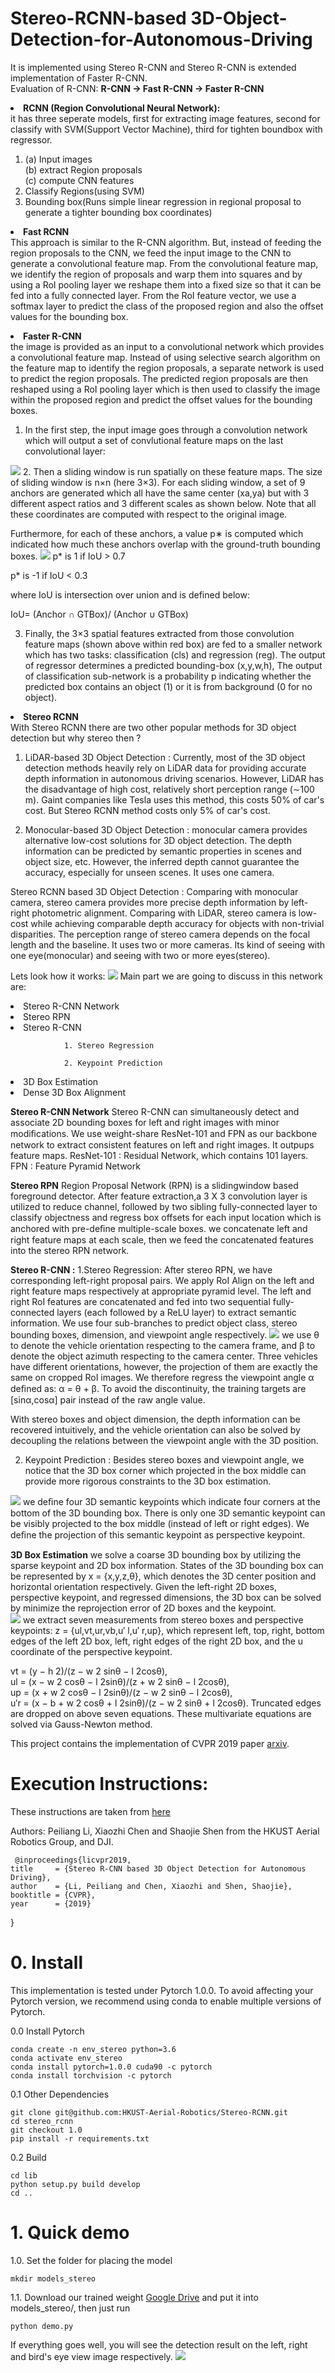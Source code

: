 # Stereo-RCNN-based 3D-Object-Detection-for-Autonomous-Driving
It is implemented using Stereo R-CNN and Stereo R-CNN is extended implementation of Faster R-CNN.   
Evaluation of R-CNN: 
<b>R-CNN -> Fast R-CNN -> Faster R-CNN</b>

 <b><li>RCNN (Region Convolutional Neural Network):</li></b>
it has three seperate models, first for extracting image features, second for classify with SVM(Support Vector Machine), third for tighten boundbox with regressor.
1.  (a) Input images   
    (b) extract Region proposals   
    (c) compute CNN features   
2. Classify Regions(using SVM)    
3. Bounding box(Runs simple linear regression in regional proposal to generate a tighter bounding box coordinates)    

 <b><li>Fast RCNN</li></b>
This approach is similar to the R-CNN algorithm. But, instead of feeding the region proposals to the CNN, we feed the input image to the CNN to generate a convolutional feature map. From the convolutional feature map, we identify the region of proposals and warp them into squares and by using a RoI pooling layer we reshape them into a fixed size so that it can be fed into a fully connected layer. From the RoI feature vector, we use a softmax layer to predict the class of the proposed region and also the offset values for the bounding box.

<b><li> Faster R-CNN</li></b>
the image is provided as an input to a convolutional network which provides a convolutional feature map. Instead of using selective search algorithm on the feature map to identify the region proposals, a separate network is used to predict the region proposals. The predicted region proposals are then reshaped using a RoI pooling layer which is then used to classify the image within the proposed region and predict the offset values for the bounding boxes.

1. In the first step, the input image goes through a convolution network which will output a set of convlutional feature maps on the last convolutional layer:
<img src="https://qph.fs.quoracdn.net/main-qimg-f49479a81ab58ebe7dad9f1277d2788c-c">
2. Then a sliding window is run spatially on these feature maps. The size of sliding window is n×n (here 3×3). For each sliding window, a set of 9 anchors are generated which all have the same center (xa,ya) but with 3 different aspect ratios and 3 different scales as shown below. Note that all these coordinates are computed with respect to the original image.  

Furthermore, for each of these anchors, a value p∗ is computed which indicated how much these anchors overlap with the ground-truth bounding boxes.
<img src="https://qph.fs.quoracdn.net/main-qimg-254d27efab5509cdd90fff7221863066">
p* is 1 if IoU > 0.7

p* is -1 if IoU < 0.3
  
where IoU is intersection over union and is defined below:

IoU= (Anchor ∩ GTBox)/ (Anchor ∪ GTBox)

3. Finally, the 3×3 spatial features extracted from those convolution feature maps (shown above within red box) are fed to a smaller network which has two tasks: classification (cls) and regression (reg). The output of regressor determines a predicted bounding-box (x,y,w,h), The output of classification sub-network is a probability p indicating whether the predicted box contains an object (1) or it is from background (0 for no object).

<b><li>Stereo RCNN</li></b>
With Stereo RCNN there are two other popular methods for 3D object detection but why stereo then ?
1. LiDAR-based 3D Object Detection : Currently, most of the 3D object detection methods heavily rely on LiDAR data for providing accurate depth information in autonomous driving scenarios. However, LiDAR has the disadvantage of high cost, relatively short perception range (∼100 m). Gaint companies like Tesla uses this method, this costs 50% of car's cost. But Stereo RCNN method costs only  5% of car's cost.

2. Monocular-based 3D Object Detection :  monocular camera provides alternative low-cost solutions for 3D object detection. The depth information can be predicted by semantic properties in scenes and object size, etc. However, the inferred depth cannot guarantee the accuracy, especially for unseen scenes. It uses one camera.

Stereo RCNN based 3D Object Detection :  Comparing with monocular camera, stereo camera provides more precise depth information by left-right photometric alignment. Comparing with LiDAR, stereo camera is low-cost while achieving comparable depth accuracy for objects with non-trivial disparities. The perception range of stereo camera depends on the focal length and the baseline. It uses two or more cameras. Its kind of seeing with one eye(monocular) and seeing with two or more eyes(stereo).  

Lets look how it works:
<img src="Network Architecture of Stereo R-CNN.png">
Main part we are going to discuss in this network are:
<li>Stereo R-CNN Network</li>
<li>Stereo RPN</li> 
<li>Stereo R-CNN</li>

                1. Stereo Regression
                
                2. Keypoint Prediction  
                
<li>3D Box Estimation</li>
<li>Dense 3D Box Alignment</li>

<b>Stereo R-CNN Network</b>
Stereo R-CNN can simultaneously detect and associate 2D bounding boxes for left and right images with minor modiﬁcations. We use weight-share ResNet-101 and FPN as our backbone network to extract consistent features on left and right images. It outpups feature maps.
ResNet-101 : Residual Network, which contains 101 layers.
FPN        : Feature Pyramid Network  

<b>Stereo RPN</b>
Region Proposal Network (RPN) is a slidingwindow based foreground detector. After feature extraction,a 3 X 3 convolution layer  is utilized to reduce channel, followed by two sibling fully-connected layer to classify objectness and regress box offsets for each input location which is anchored with pre-deﬁne multiple-scale boxes. we concatenate left and right feature maps at each scale, then we feed the concatenated features into the stereo RPN network.     

<b>Stereo R-CNN :</b>
1.Stereo Regression: After stereo RPN, we have corresponding left-right proposal pairs. We apply RoI Align on the left and right feature maps respectively at appropriate pyramid level. The left and right RoI features are concatenated and fed into two sequential fully-connected layers (each followed by a ReLU layer) to extract semantic information. We use four sub-branches to predict object class, stereo bounding boxes, dimension, and viewpoint angle respectively.
<img src="ViewPoints.png">
 we use θ to denote the vehicle orientation respecting to the camera frame, and β to denote the object azimuth respecting to the camera center. Three vehicles have different orientations, however, the projection of them are exactly the same on cropped RoI images. We therefore regress the viewpoint angle α deﬁned as: α = θ + β. To avoid the discontinuity, the training targets are [sinα,cosα] pair instead of the raw angle value.  
 
With stereo boxes and object dimension, the depth information can be recovered intuitively, and the vehicle orientation can also be solved by decoupling the relations between the viewpoint angle with the 3D position. 

2. Keypoint Prediction :  Besides stereo boxes and viewpoint angle, we notice that the 3D box corner which projected in the box middle can provide more rigorous constraints to the 3D box estimation.
<img src="KeyPoints.png">
 we deﬁne four 3D semantic keypoints which indicate four corners at the bottom of the 3D bounding box. There is only one 3D semantic keypoint can be visibly projected to the box middle (instead of left or right edges). We deﬁne the projection of this semantic keypoint as perspective keypoint.    
 
 <b>3D Box Estimation</b>
 we solve a coarse 3D bounding box by utilizing the sparse keypoint and 2D box information. States of the 3D bounding box can be represented by x = {x,y,z,θ}, which denotes the 3D center position and horizontal orientation respectively. Given the left-right 2D boxes, perspective keypoint, and regressed dimensions, the 3D box can be solved by minimize the reprojection error of 2D boxes and the keypoint.  
 <img src="3D box Estimation.png">
  we extract seven measurements from stereo boxes and perspective keypoints: z = {ul,vt,ur,vb,u′ l,u′ r,up}, which represent left, top, right, bottom edges of the left 2D box, left, right edges of the right 2D box, and the u coordinate of the perspective keypoint.   

vt = (y − h 2)/(z − w 2 sinθ − l 2cosθ),  
ul = (x − w 2 cosθ − l 2sinθ)/(z + w 2 sinθ − l 2cosθ),   
up = (x + w 2 cosθ − l 2sinθ)/(z − w 2 sinθ − l 2cosθ),   
u′r = (x − b + w 2 cosθ + l 2sinθ)/(z − w 2 sinθ + l 2cosθ).
Truncated edges are dropped on above seven equations. These multivariate equations are solved via Gauss-Newton method.

This project contains the implementation of CVPR 2019 paper <a href="https://arxiv.org/pdf/1902.09738.pdf">arxiv</a>.

# Execution Instructions: 
These instructions are taken from <a href="https://github.com/HKUST-Aerial-Robotics/Stereo-RCNN">here</a>

Authors: Peiliang Li, Xiaozhi Chen and Shaojie Shen from the HKUST Aerial Robotics Group, and DJI.
    
     @inproceedings{licvpr2019, 
    title     = {Stereo R-CNN based 3D Object Detection for Autonomous Driving}, 
    author    = {Li, Peiliang and Chen, Xiaozhi and Shen, Shaojie}, 
    booktitle = {CVPR}, 
    year      = {2019} 
}

# 0. Install
This implementation is tested under Pytorch 1.0.0. To avoid affecting your Pytorch version, we recommend using conda to enable multiple versions of Pytorch.

0.0 Install Pytorch

    conda create -n env_stereo python=3.6
    conda activate env_stereo
    conda install pytorch=1.0.0 cuda90 -c pytorch
    conda install torchvision -c pytorch
    
0.1 Other Dependencies

    git clone git@github.com:HKUST-Aerial-Robotics/Stereo-RCNN.git
    cd stereo_rcnn
    git checkout 1.0
    pip install -r requirements.txt
    
0.2 Build
    
    cd lib
    python setup.py build develop
    cd ..
    
# 1. Quick demo
1.0. Set the folder for placing the model

    mkdir models_stereo    
1.1. Download our trained weight <a href="https://drive.google.com/file/d/1rIS43NzTvjRMX9m3UZIG5EvgFzXOVZWX/view">Google Drive</a> and put it into models_stereo/, then just run

    python demo.py    
If everything goes well, you will see the detection result on the left, right and bird's eye view image respectively.
<img src="Result.png">
